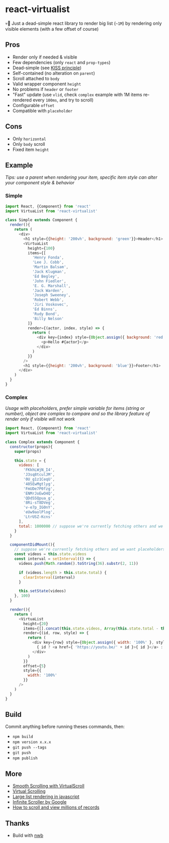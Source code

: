 # react-virtualist

💀🚟 Just a dead-simple react library to render big list (`~1M`) by rendering only visible elements (with a few offset of course)

## Pros
* Render only if needed & visible
* Few dependencies (only `react` and `prop-types`)
* Dead-simple (see [KISS principle](https://en.wikipedia.org/wiki/KISS_principle))
* Self-contained (no alteration on `parent`)
* Scroll attached to `body`
* Valid wrapper component `height`
* No problems if `header` or `footer`
* "Fast" update (use `vlid`, check `complex` example with 1M items re-rendered every `100ms`, and try to scroll)
* Configurable `offset`
* Compatible with `placeholder`

## Cons
* Only `horizontal`
* Only `body` scroll
* Fixed item `height`

## Example
*Tips: use a parent when rendering your item, specific item style can alter your component style & behavior*

### Simple
```js
import React, {Component} from 'react'
import VirtuaList from 'react-virtualist'

class Simple extends Component {
  render(){
    return (
      <div>
        <h1 style={{height: '200vh', background: 'green'}}>Header</h1>
        <VirtuaList
          height={100}
          items={[
            'Henry Fonda',
            'Lee J. Cobb',
            'Martin Balsam',
            'Jack Klugman',
            'Ed Begley',
            'John Fiedler',
            'E. G. Marshall',
            'Jack Warden',
            'Joseph Sweeney',
            'Robert Webb',
            'Jiri Voskovec',
            'Ed Binns',
            'Rudy Bond',
            'Billy Nelson'
          ]}
          render={(actor, index, style) => {
            return (
              <div key={index} style={Object.assign({ background: 'red' }, style)} vlid={'vlid' + index}>
                <p>Hello #{actor}</p>
              </div>
            )
          }}
        />
        <h1 style={{height: '200vh', background: 'blue'}}>Footer</h1>
      </div>
    )
  }
}
```

### Complex
*Usage with placeholders, prefer simple variable for items (string or number), object are complex to compare and so the library feature of render only if visible will not work*

```js
import React, {Component} from 'react'
import VirtuaList from 'react-virtualist'

class Complex extends Component {
  constructor(props){
    super(props)

    this.state = {
      videos: [
        'FKkhLWjN_I4',
        'J3sq8tculJM',
        '0U_g1z1CeqU',
        '405EwMgtlyg',
        'FmUDe7P0fzg',
        'ENMrJoEwO4Q',
        'QDdSSQpua_g',
        '8Ri-sT8DVeg',
        'v-e7p_IG0nY',
        'eUw9aolPlog',
        'LtrUSZ-Kcns'
      ],
      total: 1000000 // suppose we're currently fetching others and we want placeholders for empty
    }
  }

  componentDidMount(){
    // suppose we're currently fetching others and we want placeholders for empty
    const videos = this.state.videos
    const interval = setInterval(() => {
      videos.push(Math.random().toString(36).substr(2, 11))

      if (videos.length > this.state.total) {
        clearInterval(interval)
      }

      this.setState(videos)
    }, 100)
  }

  render(){
    return (
      <VirtuaList
        height={20}
        items={[].concat(this.state.videos, Array(this.state.total - this.state.videos.length).fill(null))}
        render={(id, row, style) => {
          return (
            <div key={row} style={Object.assign({ width: '100%' }, style)}>
              { id ? <a href={ 'https://youtu.be/' + id }>{ id }</a> : <p>Fetching...</p> }
            </div>
          )
        }}
        offset={5}
        style={{
          width: '100%'
        }}
      />
    )
  }
}
```

## Build
Commit anything before running theses commands, then:
* `npm build`
* `npm version x.x.x`
* `git push --tags`
* `git push`
* `npm publish`

## More
* [Smooth Scrolling with VirtualScroll](http://www.everyday3d.com/blog/index.php/2014/08/18/smooth-scrolling-with-virtualscroll/)
* [Virtual Scrolling](https://sergimansilla.com/blog/virtual-scrolling/)
* [Large list rendering in javascript](https://stackoverflow.com/questions/17626717/large-list-rendering-in-javascript)
* [Infinite Scroller by Google](https://developers.google.com/web/updates/2016/07/infinite-scroller)
* [How to scroll and view millions of records](https://www.codeproject.com/Articles/1111364/How-to-scroll-and-view-millions-of-records)

## Thanks
* Build with [nwb](https://github.com/insin/nwb/blob/master/docs/guides/ReactComponents.md#building-and-publishing)
